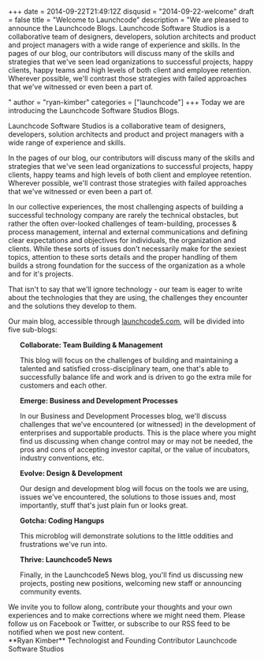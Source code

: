 +++
date = 2014-09-22T21:49:12Z
disqusid = "2014-09-22-welcome"
draft = false
title = "Welcome to Launchcode"
description = "We are pleased to announce the Launchcode Blogs. Launchcode Software Studios is a collaborative team of designers, developers, solution architects and product and project managers with a wide range of experience and skills. In the pages of our blog, our contributors will discuss many of the skills and strategies that we've seen lead organizations to successful projects, happy clients, happy teams and high levels of both client and employee retention. Wherever possible, we'll contrast those strategies with failed approaches that we've witnessed or even been a part of.</p>"
author = "ryan-kimber"
categories = ["launchcode"]
+++
Today we are introducing the Launchcode Software Studios Blogs.

Launchcode Software Studios is a collaborative team of designers, developers, solution architects and product and project managers with a wide range of experience and skills.

In the pages of our blog, our contributors will discuss many of the skills and strategies that we've seen lead organizations to successful projects, happy clients, happy teams and high levels of both client and employee retention. Wherever possible, we'll contrast those strategies with failed approaches that we've witnessed or even been a part of.

In our collective experiences, the most challenging aspects of building a successful technology company are rarely the technical obstacles, but rather the often over-looked challenges of team-building, processes & process management, internal and external communications and defining clear expectations and objectives for individuals, the organization and clients. While these sorts of issues don't necessarily make for the sexiest topics, attention to these sorts details and the proper handling of them builds a strong foundation for the success of the organization as a whole and for it's projects.

That isn't to say that we'll ignore technology - our team is eager to write about the technologies that they are using, the challenges they encounter and the solutions they develop to them.

Our main blog, accessible through [launchcode5.com](http://www.launchcode5.com), will be divided into five sub-blogs:

<div>
    <ul style="list-style-type: none;">
        <li><b>Collaborate: Team Building & Management</b>
            <p>This blog will focus on the challenges of building and maintaining a talented and satisfied cross-disciplinary team, one that's able to successfully balance life and work and is driven to go the extra mile for customers and each other.</p>
        </li>
        <li>
            <b>Emerge: Business and Development Processes</b>
            <p>In our Business and Development Processes blog, we'll discuss challenges that we've encountered (or witnessed) in the development of enterprises and supportable products. This is the place where you might find us discussing when change control may or may not be needed, the pros and cons of accepting investor capital, or the value of incubators, industry conventions, etc.</p>
        </li>
        <li>
            <b>Evolve: Design & Development</b>
            <p>Our design and development blog will focus on the tools we are using, issues we've encountered, the solutions to those issues and, most importantly, stuff that's just plain fun or looks great.</p>
        </li>
        <li>
            <b>Gotcha: Coding Hangups</b>
            <p>This microblog will demonstrate solutions to the little oddities and frustrations we've run into.</p> 
        </li>
        <li>
            <b>Thrive: Launchcode5 News</b>
            <p>Finally, in the Launchcode5 News blog, you'll find us discussing new projects, posting new positions, welcoming new staff or announcing community events.  </p>
        </li>
    </ul>
</div>
We invite you to follow along, contribute your thoughts and your own experiences and to make corrections where we might need them. Please follow us on Facebook or Twitter, or subscribe to our RSS feed to be notified when we post new content.

<br />
**Ryan Kimber**  
Technologist and Founding Contributor  
Launchcode Software Studios  

